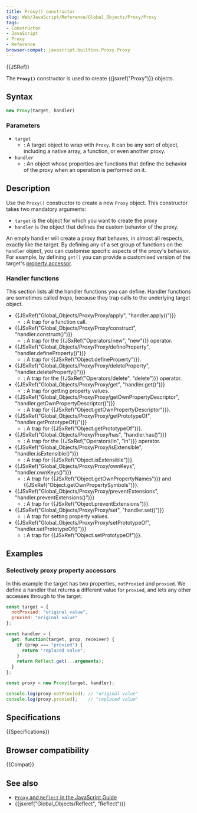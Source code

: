 ```yaml
---
title: Proxy() constructor
slug: Web/JavaScript/Reference/Global_Objects/Proxy/Proxy
tags:
- Constructor
- JavaScript
- Proxy
- Reference
browser-compat: javascript.builtins.Proxy.Proxy
---
```

{{JSRef}}

The **`Proxy()`** constructor is used to create {{jsxref("Proxy")}}
objects.

## Syntax

```js
new Proxy(target, handler)
```

### Parameters

*   `target`
    *   : A target object to wrap with `Proxy`. It can be any sort of object,
        including a native array, a function, or even another proxy.
*   `handler`
    *   : An object whose properties are functions that define the behavior of the
        proxy when an operation is performed on it.

## Description

Use the `Proxy()` constructor to create a new `Proxy` object. This constructor
takes two mandatory arguments:

*   `target` is the object for which you want to create the proxy
*   `handler` is the object that defines the custom behavior of the proxy.

An empty handler will create a proxy that behaves, in almost all respects,
exactly like the target. By defining any of a set group of functions on the
`handler` object, you can customise specific aspects of the proxy's behavior.
For example, by defining `get()` you can provide a customised version of the
target's
[property accessor](/en-US/docs/Web/JavaScript/Reference/Operators/Property_Accessors).

### Handler functions

This section lists all the handler functions you can define. Handler functions
are sometimes called *traps*, because they trap calls to the underlying target
object.

*   {{JSxRef("Global_Objects/Proxy/Proxy/apply", "handler.apply()")}}
    *   : A trap for a function call.
*   {{JSxRef("Global_Objects/Proxy/Proxy/construct", "handler.construct()")}}
    *   : A trap for the {{JSxRef("Operators/new", "new")}} operator.
*   {{JSxRef("Global_Objects/Proxy/Proxy/defineProperty", "handler.defineProperty()")}}
    *   : A trap for {{JSxRef("Object.defineProperty")}}.
*   {{JSxRef("Global_Objects/Proxy/Proxy/deleteProperty", "handler.deleteProperty()")}}
    *   : A trap for the {{JSxRef("Operators/delete", "delete")}}
        operator.
*   {{JSxRef("Global_Objects/Proxy/Proxy/get", "handler.get()")}}
    *   : A trap for getting property values.
*   {{JSxRef("Global_Objects/Proxy/Proxy/getOwnPropertyDescriptor",
    "handler.getOwnPropertyDescriptor()")}}
    *   : A trap for {{JSxRef("Object.getOwnPropertyDescriptor")}}.
*   {{JSxRef("Global_Objects/Proxy/Proxy/getPrototypeOf", "handler.getPrototypeOf()")}}
    *   : A trap for {{JSxRef("Object.getPrototypeOf")}}.
*   {{JSxRef("Global_Objects/Proxy/Proxy/has", "handler.has()")}}
    *   : A trap for the {{JSxRef("Operators/in", "in")}} operator.
*   {{JSxRef("Global_Objects/Proxy/Proxy/isExtensible", "handler.isExtensible()")}}
    *   : A trap for {{JSxRef("Object.isExtensible")}}.
*   {{JSxRef("Global_Objects/Proxy/Proxy/ownKeys", "handler.ownKeys()")}}
    *   : A trap for {{JSxRef("Object.getOwnPropertyNames")}} and
        {{JSxRef("Object.getOwnPropertySymbols")}}.
*   {{JSxRef("Global_Objects/Proxy/Proxy/preventExtensions",
    "handler.preventExtensions()")}}
    *   : A trap for {{JSxRef("Object.preventExtensions")}}.
*   {{JSxRef("Global_Objects/Proxy/Proxy/set", "handler.set()")}}
    *   : A trap for setting property values.
*   {{JSxRef("Global_Objects/Proxy/Proxy/setPrototypeOf", "handler.setPrototypeOf()")}}
    *   : A trap for {{JSxRef("Object.setPrototypeOf")}}.

## Examples

### Selectively proxy property accessors

In this example the target has two properties, `notProxied` and `proxied`. We
define a handler that returns a different value for `proxied`, and lets any
other accesses through to the target.

```js
const target = {
  notProxied: "original value",
  proxied: "original value"
};

const handler = {
  get: function(target, prop, receiver) {
    if (prop === "proxied") {
      return "replaced value";
    }
    return Reflect.get(...arguments);
  }
};

const proxy = new Proxy(target, handler);

console.log(proxy.notProxied); // "original value"
console.log(proxy.proxied);    // "replaced value"
```

## Specifications

{{Specifications}}

## Browser compatibility

{{Compat}}

## See also

*   [`Proxy` and `Reflect` in the JavaScript Guide](/en-US/docs/Web/JavaScript/Guide/Meta_programming)
*   {{jsxref("Global_Objects/Reflect", "Reflect")}}
